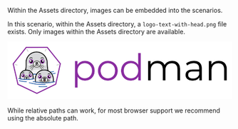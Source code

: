 Within the Assets directory, images can be embedded into the scenarios.

In this scenario, within the Assets directory, a `logo-text-with-head.png` file exists. Only images within the Assets directory are available.

![Podman Logo](./assets/podman-logo.png)

While relative paths can work, for most browser support we recommend using the absolute path.